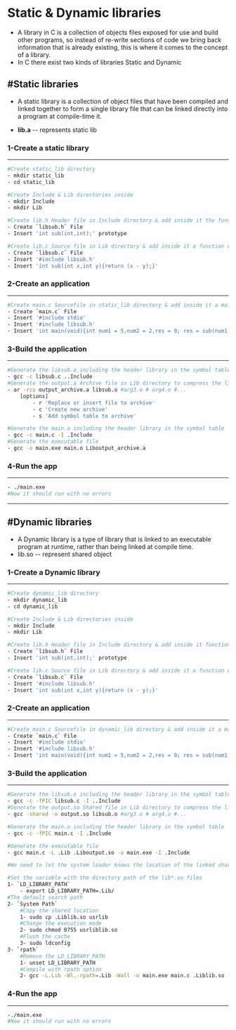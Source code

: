 # Static & Dynamic libraries 

- A library in C is a collection of objects files exposed for use and build other programs, so instead of re-write sections of code we bring back information that is already existing, this is where it comes to the concept of a library.
- In C there exist two kinds of libraries Static and Dynamic 
  
## #Static libraries 
- A static library is a collection of object files that have been compiled
and linked together to form a single library file that can be linked directly into a program at compile-time it.

- __lib.a__ -- represents static lib

### 1-Create a static library 
----
```bash
#Create static_lib directory
- mkdir static_lib
- cd static_lib
```
```bash
#Create Include & Lib directories inside
- mkdir Include
- mkdir Lib
 ```
 
 ```bash
#Create lib.h Header file in Include directory & add inside it the function prototype
- Create `libsub.h` File 
- Insert 'int sub(int,int);' prototype 
```

```bash
#Create lib.c Source file in Lib directory & add inside it a function definition
- Create `libsub.c` File
- Insert '#include libsub.h'
- Insert 'int sub(int x,int y){return (x - y);}'
```
### 2-Create an application
---
```bash
#Create main.c Sourcefile in static_lib directory & add inside it a main function definition
- Create `main.c` File
- Insert '#include stdio'
- Insert '#include libsub.h'
- Insert 'int main(void){int num1 = 5,num2 = 2,res = 0; res = sub(num1,num2); return 0;}'
```
### 3-Build the application
---
```bash
#Generate the libsub.o including the header library in the symbol table 
- gcc -c libsub.c ..Include 
#Generate the output.a Archive file in Lib directory to compress the libraries in an indexed format that will be used in the linker stage
- ar -rcs output_archive.a libsub.o #arg3.o # arg4.o #...
	[options]
		- r 'Replace or insert file to archive'
		- c 'Create new archive'
		- s 'Add symbol table to archive'
```
```bash
#Generate the main.o including the header library in the symbol table 
- gcc -c main.c -I .Include 
#Generate the executable file 
- gcc -o main.exe main.o Liboutput_archive.a
```
### 4-Run the app
---
```bash
- ./main.exe
#Now it should run with no errors 
```

---

## #Dynamic libraries 
- A Dynamic library is a type of library that is linked to an executable
program at runtime, rather than being linked at compile time.
- lib.so -- represent shared object

### 1-Create a Dynamic library 
---
```bash
#Create dynamic_lib directory
- mkdir dynamic_lib
- cd dynamic_lib 
```

```bash
#Create Include & Lib directories inside
- mkdir Include
- mkdir Lib
 ```
 
 ```bash
#Create lib.h Header file in Include directory & add inside it function prototype
- Create `libsub.h` File 
- Insert 'int sub(int,int);' prototype 
```
```bash
#Create lib.c Source file in Lib directory & add inside it a function definition
- Create `libsub.c` File
- Insert '#include libsub.h'
- Insert 'int sub(int x,int y){return (x - y);}'
```
### 2-Create an application
---
```bash
#Create main.c Sourcefile in dynamic_lib directory & add inside it a main function definition
- Create `main.c` File
- Insert '#include stdio'
- Insert '#include libsub.h'
- Insert 'int main(void){int num1 = 5,num2 = 2,res = 0; res = sub(num1,num2); return 0;}'
```     
### 3-Build the application
---
```bash
#Generate the libsub.o including the header library in the symbol table 
- gcc -c -fPIC libsub.c -I ..Include 
#Generate the output.so Shared file in Lib directory to compress the libraries in an indexed format that will be used in the linker stage
- gcc -shared -o output.so libsub.o #arg3.o # arg4.o #...
```
```bash
#Generate the main.o including the header library in the symbol table 
- gcc -c -fPIC main.c -I .Include 

#Generate the executable file 
- gcc main.c -L .Lib .Liboutput.so -o main.exe -I .Include

#We need to let the system loader knows the location of the linked shared libraries to link them runtime when needed

#Set the variable with the directory path of the lib*.so files
1- `LD_LIBRARY_PATH` 
	- export LD_LIBRARY_PATH=.Lib/
#The default search path
2- `System Path` 
	#Copy the shared location
	1- sudo cp .Liblib.so usrlib 
	#Change the execution mode
	2- sudo chmod 0755 usrliblib.so
	#Flush the cache
	3- sudo ldconfig  
3- `rpath`
	#Remove the LD_LIBRARY_PATH
	1- unset LD_LIBRARY_PATH
	#Compile with rpath option
	2- gcc -L.Lib -Wl,-rpath=.Lib -Wall -o main.exe main.c .Liblib.so -I.include

```
### 4-Run the app
---
```bash
-./main.exe
#Now it should run with no errors 
```
